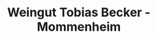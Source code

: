 ---
title: "Weingut Tobias Becker - Mommenheim"
url: /mommenheim/weingut-tobias-becker-mommenheim/
shop: Wein
---